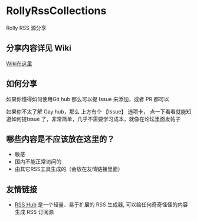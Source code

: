 # RollyRssCollections
Rolly RSS 源分享

## 分享内容详见 Wiki

[Wiki在这里](https://github.com/rollyservice/rss-collections/wiki)

## 如何分享

如果你懂得如何使用Git hub 那么可以提 Issue 来添加，或者 PR 都可以

如果你不太了解 Gay hub，那么 上方有个 【Issue】 选项卡， 点一下看看就能知道如何提Issue 了，非常简单，几乎不需要学习成本，就像在论坛里面发帖子

## 哪些内容是不应该放在这里的？

- 敏感
- 国内不能正常访问的
- 由其它RSS工具生成的（会放在友情链接里面）

## 友情链接

- [RSS Hub](https://docs.rsshub.app/) 是一个轻量、易于扩展的 RSS 生成器, 可以给任何奇奇怪怪的内容生成 RSS 订阅源